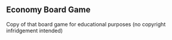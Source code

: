 ## Economy Board Game
Copy of that board game for educational purposes (no copyright infridgement intended)